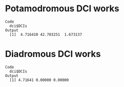 # Potamodromous DCI works

    Code
      dci$DCIs
    Output
      [1]  4.716410 42.703251  1.673137

# Diadromous DCI works

    Code
      dci$DCIs
    Output
      [1] 4.71641 0.00000 0.00000

